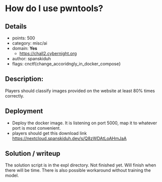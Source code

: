 # How do I use pwntools?

## Details
* points: 500
* category:  misc/ai 
* domain: **Yes**
    * https://chall2.cybernight.org
* author: spanskiduh 
* flags: cnctf{change_accoridngly_in_docker_compose}

## Description:
Players should classify images provided on the website at least 80% times correctly.
	
## Deployment 
* Deploy the docker image. It is listening on port 5000, map it to whatever port is most convenient.
* players should get this download link https://nextcloud.spanskiduh.dev/s/Q8zWDAtLoAHmJaA 

## Solution / writeup
The solution script is in the expl directory. Not finished yet. Will finish when there will be time. There is also possible workaround without training the model. 
